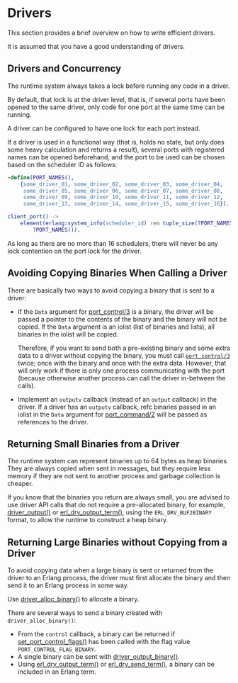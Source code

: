 <!--
%CopyrightBegin%

Copyright Ericsson AB 2023-2024. All Rights Reserved.

Licensed under the Apache License, Version 2.0 (the "License");
you may not use this file except in compliance with the License.
You may obtain a copy of the License at

    http://www.apache.org/licenses/LICENSE-2.0

Unless required by applicable law or agreed to in writing, software
distributed under the License is distributed on an "AS IS" BASIS,
WITHOUT WARRANTIES OR CONDITIONS OF ANY KIND, either express or implied.
See the License for the specific language governing permissions and
limitations under the License.

%CopyrightEnd%
-->
# Drivers

This section provides a brief overview on how to write efficient drivers.

It is assumed that you have a good understanding of drivers.

## Drivers and Concurrency

The runtime system always takes a lock before running any code in a driver.

By default, that lock is at the driver level, that is, if several ports have
been opened to the same driver, only code for one port at the same time can be
running.

A driver can be configured to have one lock for each port instead.

If a driver is used in a functional way (that is, holds no state, but only does
some heavy calculation and returns a result), several ports with registered
names can be opened beforehand, and the port to be used can be chosen based on
the scheduler ID as follows:

```erlang
-define(PORT_NAMES(),
	{some_driver_01, some_driver_02, some_driver_03, some_driver_04,
	 some_driver_05, some_driver_06, some_driver_07, some_driver_08,
	 some_driver_09, some_driver_10, some_driver_11, some_driver_12,
	 some_driver_13, some_driver_14, some_driver_15, some_driver_16}).

client_port() ->
    element(erlang:system_info(scheduler_id) rem tuple_size(?PORT_NAMES()) + 1,
	    ?PORT_NAMES()).
```

As long as there are no more than 16 schedulers, there will never be any lock
contention on the port lock for the driver.

## Avoiding Copying Binaries When Calling a Driver

There are basically two ways to avoid copying a binary that is sent to a driver:

- If the `Data` argument for [port_control/3](`erlang:port_control/3`) is a
  binary, the driver will be passed a pointer to the contents of the binary and
  the binary will not be copied. If the `Data` argument is an iolist (list of
  binaries and lists), all binaries in the iolist will be copied.

  Therefore, if you want to send both a pre-existing binary and some extra data
  to a driver without copying the binary, you must call
  [`port_control/3`](`port_control/3`) twice; once with the binary and once with
  the extra data. However, that will only work if there is only one process
  communicating with the port (because otherwise another process can call the
  driver in-between the calls).

- Implement an `outputv` callback (instead of an `output` callback) in the
  driver. If a driver has an `outputv` callback, refc binaries passed in an
  iolist in the `Data` argument for [port_command/2](`erlang:port_command/2`)
  will be passed as references to the driver.

## Returning Small Binaries from a Driver

The runtime system can represent binaries up to 64 bytes as heap binaries. They
are always copied when sent in messages, but they require less memory if they
are not sent to another process and garbage collection is cheaper.

If you know that the binaries you return are always small, you are advised to
use driver API calls that do not require a pre-allocated binary, for example,
[driver_output()](`e:erts:erl_driver.md#driver_output`) or
[erl_drv_output_term()](`e:erts:erl_driver.md#erl_drv_output_term`), using the
`ERL_DRV_BUF2BINARY` format, to allow the runtime to construct a heap binary.

## Returning Large Binaries without Copying from a Driver

To avoid copying data when a large binary is sent or returned from the driver to
an Erlang process, the driver must first allocate the binary and then send it to
an Erlang process in some way.

Use [driver_alloc_binary()](`e:erts:erl_driver.md#driver_alloc_binary`) to
allocate a binary.

There are several ways to send a binary created with `driver_alloc_binary()`:

- From the `control` callback, a binary can be returned if
  [set_port_control_flags()](`e:erts:erl_driver.md#set_port_control_flags`) has
  been called with the flag value `PORT_CONTROL_FLAG_BINARY`.
- A single binary can be sent with
  [driver_output_binary()](`e:erts:erl_driver.md#driver_output_binary`).
- Using [erl_drv_output_term()](`e:erts:erl_driver.md#erl_drv_output_term`) or
  [erl_drv_send_term()](`e:erts:erl_driver.md#erl_drv_send_term`), a binary can
  be included in an Erlang term.
